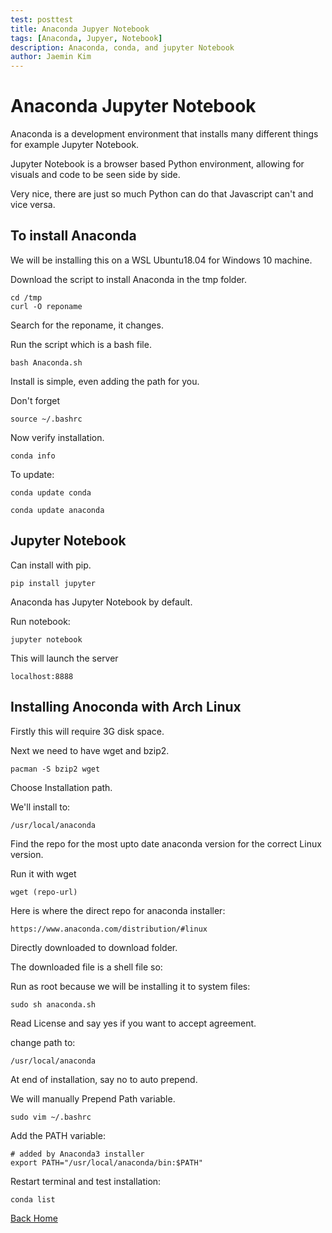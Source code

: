 ```yaml
---
test: posttest
title: Anaconda Jupyer Notebook
tags: [Anaconda, Jupyer, Notebook]
description: Anaconda, conda, and jupyter Notebook
author: Jaemin Kim
--- 
```


# Anaconda Jupyter Notebook

Anaconda is a development environment that installs many different things for example Jupyter Notebook.

Jupyter Notebook is a browser based Python environment, allowing for visuals and code to be seen side by side.

Very nice, there are just so much Python can do that Javascript can't and vice versa.

## To install Anaconda

We will be installing this on a WSL Ubuntu18.04 for Windows 10 machine.

Download the script to install Anaconda in the tmp folder.

	cd /tmp
	curl -O reponame

Search for the reponame, it changes.

Run the script which is a bash file.

	bash Anaconda.sh

Install is simple, even adding the path for you.

Don't forget

	source ~/.bashrc

Now verify installation.

	conda info

To update:

	conda update conda

	conda update anaconda

## Jupyter Notebook

Can install with pip.

	pip install jupyter

Anaconda has Jupyter Notebook by default.

Run notebook:

	jupyter notebook

This will launch the server

	localhost:8888

## Installing Anoconda with Arch Linux

Firstly this will require 3G disk space.

Next we need to have wget and bzip2.

	pacman -S bzip2 wget

Choose Installation path.

We'll install to:

	/usr/local/anaconda

Find the repo for the most upto date anaconda version for the correct Linux version.

Run it with wget

	wget (repo-url)

Here is where the direct repo for anaconda installer:

	https://www.anaconda.com/distribution/#linux

Directly downloaded to download folder.

The downloaded file is a shell file so:

Run as root because we will be installing it to system files:

	sudo sh anaconda.sh

Read License and say yes if you want to accept agreement.

change path to:

	/usr/local/anaconda

At end of installation, say no to auto prepend.

We will manually Prepend Path variable.

	sudo vim ~/.bashrc

Add the PATH variable:

	# added by Anaconda3 installer
	export PATH="/usr/local/anaconda/bin:$PATH"

Restart terminal and test installation:

	conda list

[Back Home](https://jaemnkm.github.io/jekyll-now/)